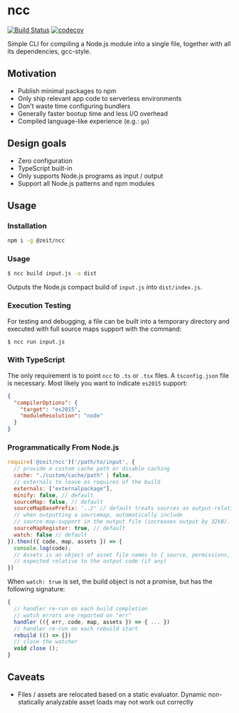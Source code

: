 # ncc

[![Build Status](https://circleci.com/gh/zeit/ncc.svg?&style=shield)](https://circleci.com/gh/zeit/workflows/ncc)
[![codecov](https://codecov.io/gh/zeit/ncc/branch/master/graph/badge.svg)](https://codecov.io/gh/zeit/ncc)

Simple CLI for compiling a Node.js module into a single file,
together with all its dependencies, gcc-style.

## Motivation

- Publish minimal packages to npm
- Only ship relevant app code to serverless environments
- Don't waste time configuring bundlers
- Generally faster bootup time and less I/O overhead
- Compiled language-like experience (e.g.: `go`)

## Design goals

- Zero configuration
- TypeScript built-in
- Only supports Node.js programs as input / output
- Support all Node.js patterns and npm modules

## Usage

### Installation
```bash
npm i -g @zeit/ncc
```

### Usage

```bash
$ ncc build input.js -o dist
```

Outputs the Node.js compact build of `input.js` into `dist/index.js`.

### Execution Testing

For testing and debugging, a file can be built into a temporary directory and executed with full source maps support with the command:

```bash
$ ncc run input.js
```

### With TypeScript

The only requirement is to point `ncc` to `.ts` or `.tsx` files. A `tsconfig.json`
file is necessary. Most likely you want to indicate `es2015` support:

```json
{
  "compilerOptions": {
    "target": "es2015",
    "moduleResolution": "node"
  }
}
```

### Programmatically From Node.js

```js
require('@zeit/ncc')('/path/to/input', {
  // provide a custom cache path or disable caching
  cache: "./custom/cache/path" | false,
  // externals to leave as requires of the build
  externals: ["externalpackage"],
  minify: false, // default
  sourceMap: false, // default
  sourceMapBasePrefix: '../' // default treats sources as output-relative
  // when outputting a sourcemap, automatically include
  // source-map-support in the output file (increases output by 32kB).
  sourceMapRegister: true, // default
  watch: false // default
}).then(({ code, map, assets }) => {
  console.log(code);
  // Assets is an object of asset file names to { source, permissions, symlinks }
  // expected relative to the output code (if any)
})
```

When `watch: true` is set, the build object is not a promise, but has the following signature:

```js
{
  // handler re-run on each build completion
  // watch errors are reported on "err"
  handler (({ err, code, map, assets }) => { ... })
  // handler re-run on each rebuild start
  rebuild (() => {})
  // close the watcher
  void close ();
}
```

## Caveats

- Files / assets are relocated based on a static evaluator. Dynamic non-statically analyzable asset loads may not work out correctly
